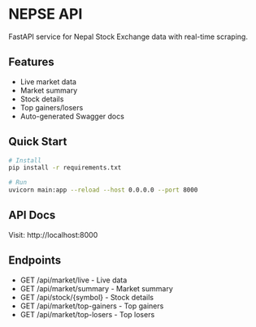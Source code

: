 # NEPSE API

FastAPI service for Nepal Stock Exchange data with real-time scraping.

## Features

- Live market data
- Market summary
- Stock details
- Top gainers/losers
- Auto-generated Swagger docs

## Quick Start

```bash
# Install
pip install -r requirements.txt

# Run
uvicorn main:app --reload --host 0.0.0.0 --port 8000
```

## API Docs

Visit: http://localhost:8000

## Endpoints

- GET /api/market/live - Live data
- GET /api/market/summary - Market summary
- GET /api/stock/{symbol} - Stock details
- GET /api/market/top-gainers - Top gainers
- GET /api/market/top-losers - Top losers
